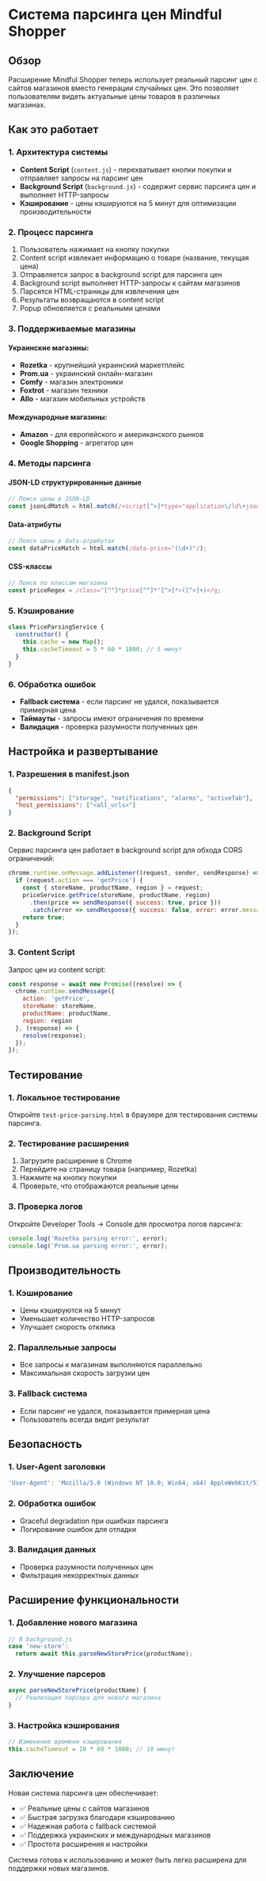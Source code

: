 # Система парсинга цен Mindful Shopper

## Обзор

Расширение Mindful Shopper теперь использует реальный парсинг цен с сайтов магазинов вместо генерации случайных цен. Это позволяет пользователям видеть актуальные цены товаров в различных магазинах.

## Как это работает

### 1. Архитектура системы

- **Content Script** (`content.js`) - перехватывает кнопки покупки и отправляет запросы на парсинг цен
- **Background Script** (`background.js`) - содержит сервис парсинга цен и выполняет HTTP-запросы
- **Кэширование** - цены кэшируются на 5 минут для оптимизации производительности

### 2. Процесс парсинга

1. Пользователь нажимает на кнопку покупки
2. Content script извлекает информацию о товаре (название, текущая цена)
3. Отправляется запрос в background script для парсинга цен
4. Background script выполняет HTTP-запросы к сайтам магазинов
5. Парсятся HTML-страницы для извлечения цен
6. Результаты возвращаются в content script
7. Popup обновляется с реальными ценами

### 3. Поддерживаемые магазины

#### Украинские магазины:
- **Rozetka** - крупнейший украинский маркетплейс
- **Prom.ua** - украинский онлайн-магазин
- **Comfy** - магазин электроники
- **Foxtrot** - магазин техники
- **Allo** - магазин мобильных устройств

#### Международные магазины:
- **Amazon** - для европейского и американского рынков
- **Google Shopping** - агрегатор цен

### 4. Методы парсинга

#### JSON-LD структурированные данные
```javascript
// Поиск цены в JSON-LD
const jsonLdMatch = html.match(/<script[^>]*type="application\/ld\+json"[^>]*>(.*?)<\/script>/gs);
```

#### Data-атрибуты
```javascript
// Поиск цены в data-атрибутах
const dataPriceMatch = html.match(/data-price="(\d+)"/);
```

#### CSS-классы
```javascript
// Поиск по классам магазина
const priceRegex = /class="[^"]*price[^"]*"[^>]*>([^<]+)</g;
```

### 5. Кэширование

```javascript
class PriceParsingService {
  constructor() {
    this.cache = new Map();
    this.cacheTimeout = 5 * 60 * 1000; // 5 минут
  }
}
```

### 6. Обработка ошибок

- **Fallback система** - если парсинг не удался, показывается примерная цена
- **Таймауты** - запросы имеют ограничения по времени
- **Валидация** - проверка разумности полученных цен

## Настройка и развертывание

### 1. Разрешения в manifest.json

```json
{
  "permissions": ["storage", "notifications", "alarms", "activeTab"],
  "host_permissions": ["<all_urls>"]
}
```

### 2. Background Script

Сервис парсинга цен работает в background script для обхода CORS ограничений:

```javascript
chrome.runtime.onMessage.addListener((request, sender, sendResponse) => {
  if (request.action === 'getPrice') {
    const { storeName, productName, region } = request;
    priceService.getPrice(storeName, productName, region)
      .then(price => sendResponse({ success: true, price }))
      .catch(error => sendResponse({ success: false, error: error.message }));
    return true;
  }
});
```

### 3. Content Script

Запрос цен из content script:

```javascript
const response = await new Promise((resolve) => {
  chrome.runtime.sendMessage({
    action: 'getPrice',
    storeName: storeName,
    productName: productName,
    region: region
  }, (response) => {
    resolve(response);
  });
});
```

## Тестирование

### 1. Локальное тестирование

Откройте `test-price-parsing.html` в браузере для тестирования системы парсинга.

### 2. Тестирование расширения

1. Загрузите расширение в Chrome
2. Перейдите на страницу товара (например, Rozetka)
3. Нажмите на кнопку покупки
4. Проверьте, что отображаются реальные цены

### 3. Проверка логов

Откройте Developer Tools → Console для просмотра логов парсинга:

```javascript
console.log('Rozetka parsing error:', error);
console.log('Prom.ua parsing error:', error);
```

## Производительность

### 1. Кэширование
- Цены кэшируются на 5 минут
- Уменьшает количество HTTP-запросов
- Улучшает скорость отклика

### 2. Параллельные запросы
- Все запросы к магазинам выполняются параллельно
- Максимальная скорость загрузки цен

### 3. Fallback система
- Если парсинг не удался, показывается примерная цена
- Пользователь всегда видит результат

## Безопасность

### 1. User-Agent заголовки
```javascript
'User-Agent': 'Mozilla/5.0 (Windows NT 10.0; Win64; x64) AppleWebKit/537.36'
```

### 2. Обработка ошибок
- Graceful degradation при ошибках парсинга
- Логирование ошибок для отладки

### 3. Валидация данных
- Проверка разумности полученных цен
- Фильтрация некорректных данных

## Расширение функциональности

### 1. Добавление нового магазина

```javascript
// В background.js
case 'new-store':
  return await this.parseNewStorePrice(productName);
```

### 2. Улучшение парсеров

```javascript
async parseNewStorePrice(productName) {
  // Реализация парсера для нового магазина
}
```

### 3. Настройка кэширования

```javascript
// Изменение времени кэширования
this.cacheTimeout = 10 * 60 * 1000; // 10 минут
```

## Заключение

Новая система парсинга цен обеспечивает:

- ✅ Реальные цены с сайтов магазинов
- ✅ Быстрая загрузка благодаря кэшированию
- ✅ Надежная работа с fallback системой
- ✅ Поддержка украинских и международных магазинов
- ✅ Простота расширения и настройки

Система готова к использованию и может быть легко расширена для поддержки новых магазинов.
